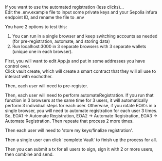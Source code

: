 If you want to use the automated registration (less clicks)...  
Edit the .env.example file to input some private keys and your Sepolia infura endpoint ID, and rename the file to .env

You have 2 options to test this:

1. You can run in a single browser and keep switching accounts as needed (for pre-registration, automate, and storing data)
2. Run localhost:3000 in 3 separate browsers with 3 separate wallets (unique one in each browser).

First, you will want to edit App.js and put in some addresses you have control over.  
Click vault create, which will create a smart contract that they will all use to interact with eachother.

Then, each user will need to pre-register.

Then, each user will need to perform automateRegistration. If you run that function in 3 browsers at the same time for 3 users, it will automatically perform 3 individual steps for each user.
Otherwise, if you rotate EOA's in a single browser, you will need to automate registration for each user 3 times. So, EOA1 -> Automate Registration, EOA2 -> Automate Registration, EOA3 -> Automate Registration. Then repeate that process 2 more times.

Then each user will need to 'store my keys/finalize registration'.

Then a single user can click 'complete Vault' to finish up the process for all.

Then you can submit a tx for all users to sign, sign it with 2 or more users, then combine and send.
